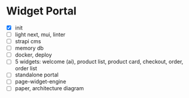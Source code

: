 # Widget Portal

* [x] init
* [ ] light next, mui, linter
* [ ] strapi cms
* [ ] memory db
* [ ] docker, deploy
* [ ] 5 widgets: welcome (ai), product list, product card, checkout, order, order list  
* [ ] standalone portal
* [ ] page-widget-engine
* [ ] paper, architecture diagram